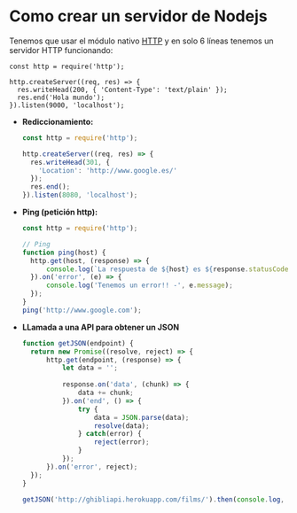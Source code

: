 # Como crear un servidor de Nodejs

Tenemos que usar el módulo nativo [HTTP](https://nodejs.org/api/http.html) y en solo 6 líneas tenemos un servidor HTTP funcionando:

```
const http = require('http');

http.createServer((req, res) => {
  res.writeHead(200, { 'Content-Type': 'text/plain' });
  res.end('Hola mundo');
}).listen(9000, 'localhost');
```

- **Rediccionamiento:**

  ```javascript
  const http = require('http');
  
  http.createServer((req, res) => {
    res.writeHead(301, {
      'Location': 'http://www.google.es/'
    });
    res.end();
  }).listen(8080, 'localhost');
  ```

- **Ping (petición http):**

  ```javascript
  const http = require('http');
  
  // Ping
  function ping(host) {
    http.get(host, (response) => {
        console.log(`La respuesta de ${host} es ${response.statusCode}`)
    }).on('error', (e) => {
        console.log('Tenemos un error!! -', e.message);
    });
  }
  ping('http://www.google.com');
  ```

- **LLamada a una API para obtener un JSON**

  ```javascript
  function getJSON(endpoint) {
    return new Promise((resolve, reject) => {
        http.get(endpoint, (response) => {
            let data = '';
            
            response.on('data', (chunk) => {
                data += chunk;
            }).on('end', () => {
                try {
                    data = JSON.parse(data);
                    resolve(data);
                } catch(error) {
                    reject(error);
                }
            });
        }).on('error', reject);
    });
  }
  
  getJSON('http://ghibliapi.herokuapp.com/films/').then(console.log, console.error);